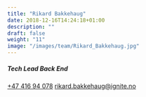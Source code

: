 ```yaml
---
title: "Rikard Bakkehaug"
date: 2018-12-16T14:24:18+01:00
description: ""
draft: false
weight: "11"
image: "/images/team/Rikard_Bakkehaug.jpg"
---
```

##### Tech Lead​ Back End
<a class="phoneto" href="tel:+47 416 94 078"><i class="fas fa-phone"></i>+47 416 94 078</a> 
<a class="mailto" href="mailto:rikard.bakkehaug@ignite.no"><i class="fas fa-envelope"></i></i>rikard.bakkehaug@ignite.no</a>
